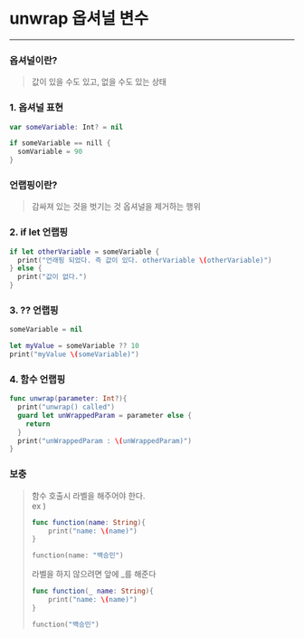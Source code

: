 # unwrap 옵셔널 변수
---
### 옵셔널이란?
> 값이 있을 수도 있고, 없을 수도 있는 상태
   
### 1. 옵셔널 표현
```swift
var someVariable: Int? = nil

if someVariable == nill {
  somVariable = 90
}
```
   
### 언랩핑이란?
> 감싸져 있는 것을 벗기는 것
> 옵셔널을 제거하는 행위
  
### 2. if let 언랩핑
```swift
if let otherVariable = someVariable {
  print("언래핑 되었다. 즉 값이 있다. otherVariable \(otherVariable)")
} else {
  print("값이 없다.")
}
```
   
### 3. ?? 언랩핑
```swift
someVariable = nil

let myValue = someVariable ?? 10
print("myValue \(someVariable)")
```
   
### 4. 함수 언랩핑
```swift
func unwrap(parameter: Int?){
  print("unwrap() called")
  guard let unWrappedParam = parameter else {
    return
  }
  print("unWrappedParam : \(unWrappedParam)")
}
```
   
### 보충
> 함수 호출시 라벨을 해주어야 한다.   
> ex )
> ```swift
> func function(name: String){
>     print("name: \(name)")  
>}
> 
> function(name: "백승민")
> ```
> 라벨을 하지 않으려면 앞에 _를 해준다
> ```swift
> func function(_ name: String){
>     print("name: \(name)")  
>}
> 
> function("백승민")
> ```
